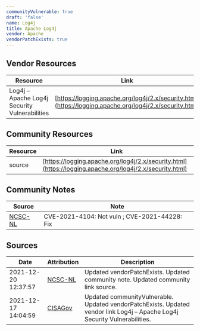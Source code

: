 ```yaml
---
communityVulnerable: true
draft: 'false'
name: Log4j
title: Apache Log4j
vendor: Apache
vendorPatchExists: true
---
```


## Vendor Resources
| Resource | Link |
| --- | --- |
| Log4j – Apache Log4j Security Vulnerabilities | [https://logging.apache.org/log4j/2.x/security.html](https://logging.apache.org/log4j/2.x/security.html) |

## Community Resources
| Resource | Link |
| --- | --- |
| source | [https://logging.apache.org/log4j/2.x/security.html](https://logging.apache.org/log4j/2.x/security.html) |

## Community Notes
| Source | Note |
| --- | --- |
| [NCSC-NL](https://github.com/NCSC-NL/log4shell/blob/main/software/README.md) | CVE-2021-4104: Not vuln ; CVE-2021-44228: Fix </ul> |

## Sources
| Date | Attribution | Description |
| --- | --- | --- |
| 2021-12-20 12:37:57 | [NCSC-NL](https://github.com/NCSC-NL/log4shell/blob/main/software/README.md) | Updated vendorPatchExists. Updated community note. Updated community link source.  |
| 2021-12-17 14:04:59 | [CISAGov](https://raw.githubusercontent.com/cisagov/log4j-affected-db/develop/README.md) | Updated communityVulnerable. Updated vendorPatchExists. Updated vendor link Log4j – Apache Log4j Security Vulnerabilities.  |

